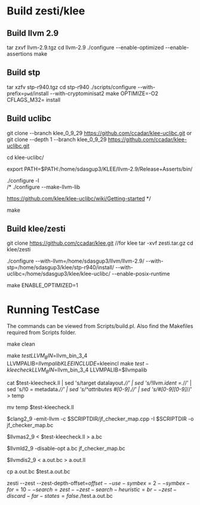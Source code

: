 Build zesti/klee
===================

Build llvm 2.9
-----------------
tar zxvf llvm-2.9.tgz
cd llvm-2.9
./configure --enable-optimized --enable-assertions
make

Build stp
----------------
tar xzfv stp-r940.tgz
cd stp-r940
./scripts/configure --with-prefix=`pwd`/install --with-cryptominisat2
make OPTIMIZE=-O2 CFLAGS_M32= install

Build uclibc
----------------
git clone --branch klee_0_9_29 https://github.com/ccadar/klee-uclibc.git
or 
git clone --depth 1 --branch klee_0_9_29 https://github.com/ccadar/klee-uclibc.git

cd klee-uclibc/

export PATH=$PATH:/home/sdasgup3/KLEE/llvm-2.9/Release+Asserts/bin/

./configure -l  
/*  ./configure --make-llvm-lib

https://github.com/klee/klee-uclibc/wiki/Getting-started
*/

make

Build klee/zesti
--------------
git clone https://github.com/ccadar/klee.git //for klee
tar -xvf zesti.tar.gz
cd klee/zesti

./configure --with-llvm=/home/sdasgup3/llvm/llvm-2.9/ --with-stp=/home/sdasgup3/klee/stp-r940/install/ --with-uclibc=/home/sdasgup3/klee/klee-uclibc/ --enable-posix-runtime

make ENABLE_OPTIMIZED=1


Running TestCase
===================
The commands can be viewed from Scripts/build.pl. Also find the Makefiles required from Scripts folder.

make clean

make $test LLVM_BIN=$llvm_bin_3_4 LLVMPALIB=$llvmpalib KLEEINCLUDE=$kleeincl
make $test-kleecheck LLVM_BIN=$llvm_bin_3_4 LLVMPALIB=$llvmpalib

cat $test-kleecheck.ll | sed 's/target datalayout.*//' | sed 's/\!llvm.ident =.*//' | sed 's/\!0 = metadata.*//' | sed 's/^attributes \#[0-9]*.*//' | sed 's/\#[0-9][0-9]*//' >  temp

mv temp $test-kleecheck.ll

$clang2_9 -emit-llvm -c $SCRIPTDIR/jf_checker_map.cpp -I $SCRIPTDIR -o jf_checker_map.bc

$llvmas2_9 < $test-kleecheck.ll  > a.bc

$llvmld2_9 -disable-opt a.bc  jf_checker_map.bc

$llvmdis2_9 < a.out.bc  > a.out.ll

cp a.out.bc $test.a.out.bc


zesti --zest --zest-depth-offset=$offset  --use-symbex=2 --symbex-for=10 --search=zest --zest-search-heuristic=br --zest-discard-far-states=false  ./$test.a.out.bc


